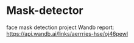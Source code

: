 # Mask-detector
face mask detection project
Wandb report: https://api.wandb.ai/links/aerrries-hse/oj46pewl
